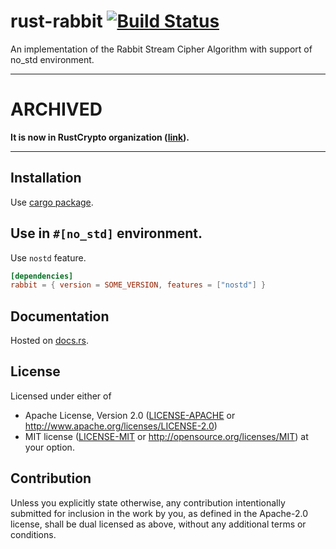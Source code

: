 # rust-rabbit [![Build Status](https://travis-ci.org/blackbeam/rust-rabbit.svg?branch=master)](https://travis-ci.org/blackbeam/rust-rabbit)

An implementation of the Rabbit Stream Cipher Algorithm with support of no_std environment.

-----

# ARCHIVED

**It is now in RustCrypto organization ([link](https://github.com/RustCrypto/stream-ciphers/tree/master/rabbit)).**

-----

## Installation

Use [cargo package](https://crates.io/crates/rabbit).

## Use in `#[no_std]` environment.

Use `nostd` feature.

```toml
[dependencies]
rabbit = { version = SOME_VERSION, features = ["nostd"] }
```

## Documentation

Hosted on [docs.rs](https://docs.rs/rabbit).

## License

Licensed under either of
 * Apache License, Version 2.0 ([LICENSE-APACHE](LICENSE-APACHE) or http://www.apache.org/licenses/LICENSE-2.0)
 * MIT license ([LICENSE-MIT](LICENSE-MIT) or http://opensource.org/licenses/MIT)
at your option.

## Contribution

Unless you explicitly state otherwise, any contribution intentionally submitted
for inclusion in the work by you, as defined in the Apache-2.0 license, shall be dual licensed as above, without any
additional terms or conditions.

